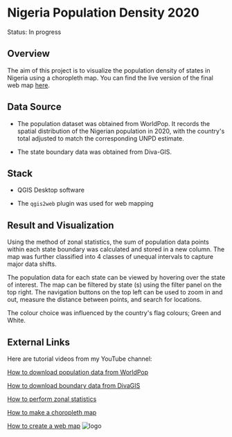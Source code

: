 # Nigeria Population Density 2020
 
Status: In progress

## Overview
The aim of this project is to visualize the population density of states in Nigeria using a choropleth map. You can find the live version of the final web map [here](https://controleo.github.io/Nigeria-Population-Density-Map-2020/).
## Data Source
+ The population dataset was obtained from WorldPop. It records the spatial distribution of the Nigerian population in 2020, with the country's total adjusted to match the corresponding UNPD estimate.

+ The state boundary data was obtained from Diva-GIS.
## Stack
- QGIS Desktop software

- The `qgis2web` plugin was used for web mapping
## Result and Visualization 
Using the method of zonal statistics, the sum of population data points within each state boundary was calculated and stored in a new column. The map was further classified into 4 classes of unequal intervals to capture major data shifts. 

The population data for each state can be viewed by hovering over the state of interest. The map can be filtered by state (s) using the filter panel on the top right. The navigation buttons on the top left can be used to zoom in and out, measure the distance between points, and search for locations. 

The colour choice was influenced by the country's flag colours; Green and White.
## External Links
Here are tutorial videos from my YouTube channel:

[How to download population data from WorldPop](https://youtu.be/7D2n1K4Txgs)

[How to download boundary data from DivaGIS](https://youtu.be/-zEKCEFxMKc)

[How to perform zonal statistics](https://youtu.be/FJZLO1Yqes8)

[How to make a choropleth map](https://youtu.be/FebVhINeCQE)

[How to create a web map](https://youtu.be/JEzKWHdi49o)
![logo](https://github.com/user-attachments/assets/84d425ca-dbc3-4a6a-ba15-ad186c535a70)
